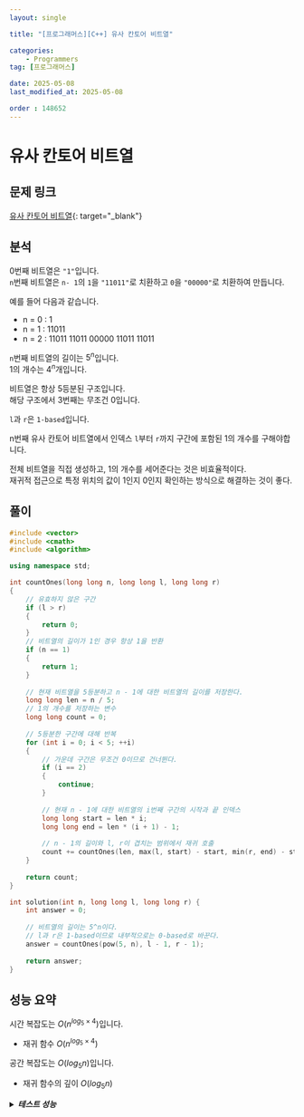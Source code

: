 ```yaml
---
layout: single

title: "[프로그래머스][C++] 유사 칸토어 비트열"

categories:
    - Programmers
tag: [프로그래머스]

date: 2025-05-08
last_modified_at: 2025-05-08

order : 148652
---
```


# 유사 칸토어 비트열

## 문제 링크

[유사 칸토어 비트열](https://school.programmers.co.kr/learn/courses/30/lessons/148652){: target="_blank"}

## 분석

0번째 비트열은 `"1"`입니다.  
`n`번째 비트열은 `n- 1`의 `1`을 `"11011"`로 치환하고 `0`을 `"00000"`로 치환하여 만듭니다.

예를 들어 다음과 같습니다.

+ n = 0 : 1
+ n = 1 : 11011
+ n = 2 : 11011 11011 00000 11011 11011

`n`번째 비트열의 길이는 $5^n$입니다.  
1의 개수는 $4^n$개입니다.

비트열은 항상 5등분된 구조입니다.  
해당 구조에서 3번째는 무조건 0입니다.

`l`과 `r`은 `1-based`입니다.

n번째 유사 칸토어 비트열에서 인덱스 `l`부터 `r`까지 구간에 포함된 1의 개수를 구해야합니다.  

전체 비트열을 직접 생성하고, 1의 개수를 세어준다는 것은 비효율적이다.  
재귀적 접근으로 특정 위치의 값이 1인지 0인지 확인하는 방식으로 해결하는 것이 좋다.

## 풀이

```cpp
#include <vector>
#include <cmath>
#include <algorithm>

using namespace std;

int countOnes(long long n, long long l, long long r)
{
    // 유효하지 않은 구간
    if (l > r)
    {
        return 0;
    }
    // 비트열의 길이가 1인 경우 항상 1을 반환
    if (n == 1)
    {
        return 1;
    }
    
    // 현재 비트열을 5등분하고 n - 1에 대한 비트열의 길이를 저장한다.
    long long len = n / 5;
    // 1의 개수를 저장하는 변수
    long long count = 0;
    
    // 5등분한 구간에 대해 반복
    for (int i = 0; i < 5; ++i)
    {
        // 가운데 구간은 무조건 0이므로 건너뛴다.
        if (i == 2)
        {
            continue;
        }
        
        // 현재 n - 1에 대한 비트열의 i번째 구간의 시작과 끝 인덱스
        long long start = len * i;
        long long end = len * (i + 1) - 1;
        
        // n - 1의 길이와 l, r이 겹치는 범위에서 재귀 호출
        count += countOnes(len, max(l, start) - start, min(r, end) - start);
    }
    
    return count;
}

int solution(int n, long long l, long long r) {
    int answer = 0;
    
    // 비트열의 길이는 5^n이다.
    // l과 r은 1-based이므로 내부적으로는 0-based로 바꾼다.
    answer = countOnes(pow(5, n), l - 1, r - 1);
    
    return answer;
}
```

## 성능 요약

시간 복잡도는 $O(n^{log_5 \times 4})$입니다.

- 재귀 함수 $O(n^{log_5 \times 4})$

공간 복잡도는 $O(log_5 n)$입니다.

- 재귀 함수의 깊이 $O(log_5 n)$

<details>
<summary><h5 style="display: inline;">테스트 성능</h5></summary>
<div markdown="1">

테스트 1 〉 통과 (0.02ms, 4.2MB)  
테스트 2 〉 통과 (0.02ms, 4.16MB)  
테스트 3 〉 통과 (0.02ms, 3.73MB)  
테스트 4 〉 통과 (0.80ms, 3.79MB)  
테스트 5 〉 통과 (0.69ms, 4.14MB)  
테스트 6 〉 통과 (0.14ms, 4.2MB)  
테스트 7 〉 통과 (0.35ms, 4.13MB)  
테스트 8 〉 통과 (0.88ms, 3.68MB)  
테스트 9 〉 통과 (0.85ms, 4.21MB)  
테스트 10 〉 통과 (0.54ms, 4.21MB)  
테스트 11 〉 통과 (0.02ms, 4.21MB)  
테스트 12 〉 통과 (0.02ms, 4.22MB)  
테스트 13 〉 통과 (0.02ms, 3.81MB)  
테스트 14 〉 통과 (0.02ms, 4.13MB)  
테스트 15 〉 통과 (0.03ms, 4.21MB)  

</div>
</details>